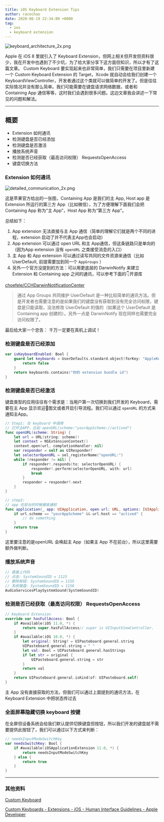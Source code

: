 ```yaml
---
title: iOS Keyboard Extension Tips
author: racechao
date: 2020-06-19 22:34:00 +0800
tag:
  - ios
  - keyboard extension
---
```


![keyboard_architecture_2x.png](https://user-gold-cdn.xitu.io/2020/6/18/172c78576a0f70ee?w=1240&h=942&f=png&s=43116)

Apple 在 iOS 8 里就引入了 Keyboard Extension，但网上相关但开发但资料很少，我在开发中也遇到了不少坑，为了给大家分享下这方面但知识，所以才有了这篇文章。
Custom Keyboard 要实现起来也非常简单，我们只需要在项目里新建一个 Custom Keyboard Extension 的 Target，Xcode 就自动会给我们创建一个 KeyboardViewController，开发者通过这个类就可以做简单的开发了。但是往往实际情况并没有那么简单。我们可能需要在键盘请求网络数据，或者和Containing App 通信等等，这时我们会遇到很多问题。这边文章我会讲述一下常见的问题和解法。

---

## 概要

- Extension 如何通讯
- 检测键盘是否已经添加
- 检测键盘是否激活
- 播放系统声音
- 检测是否已经获取（最高访问权限） RequestsOpenAccess
- 键盘切换方法

### Extension 如何通讯

![detailed_communication_2x.png](https://user-gold-cdn.xitu.io/2020/6/18/172c7857750786ab?w=1240&h=437&f=png&s=20772)


这是苹果官方给出的一张图，Containing App 是我们的主 App, Host app 是 Extension 所运行的第三方 App（比如微信），为了方便理解下面我们会把 Containing App 称为“主 App”，Host App 称为“第三方 App”。

总结如下：

1. App extension 无法直接与主 App 通信（简单的理解它们就是两个不同的进程，extension 启动了并不代表主App也会启动）
2. App extension 可以通过 open URL 和主 App通信，但这条链路只是单向的（因为App extension 没有 `openURL`  之类接受消息的入口）
3. 主 App 和 App extension 可以通过读写共同的文件资源来通信（比如 UserDefault, 前提需要加到同一个 `AppGroups` ）
4. 另外一个官方没提到的方法：可以用更底层的 DarwinNotify 来建立 Extension 和 Containing app 之间的通讯，可以参考下面的👇开源库

[choefele/CCHDarwinNotificationCenter](https://github.com/choefele/CCHDarwinNotificationCenter)

> 通过 App Groups 共同维护 UserDefault 是一种比较简单的通讯方法。但是开发者也需要注意的是如果我们的键盘没有获取到没有完全访问权限，键盘是只能读取，没法修改 UserDefault 的值的（如果这个 UserDefault 是 Containing app 创建的）。另外一点是 DarwinNotify 现在同样也需要完全访问权限了。

最后给大家一个忠告： 千万一定要在真机上调试！

### 检测键盘是否已经添加

```swift
var isKeyboardEnabled: Bool {
    guard let keyboards = UserDefaults.standard.object(forKey: "AppleKeyboards") as? [String] else {
        return false
    }
    return keyboards.contains("你的 extension bundle id")
}
```

 

### 检测键盘是否已经激活

键盘类型的应用往往有个需求是：当用户第一次切换到我们开发的 Keyboard，需要在主 App 显示欢迎👏图文或者开启引导流程。我们可以通过 `openURL` 的方式来通知主App。

```swift
// Step1: 在 keyboard 中调用
// 打开主APP，比如 openURL(scheme:"yourAppScheme://actived")
func openURL(scheme: String) {
	let url = URL(string: scheme)!
	let context = NSExtensionContext()
	context.open(url, completionHandler: nil)
	var responder = self as UIResponder?
	let selectorOpenURL = sel_registerName("openURL:")
	while (responder != nil) {
		if responder!.responds(to: selectorOpenURL) {
			responder!.perform(selectorOpenURL, with: url)
			break
		}
		responder = responder?.next
	}
}

// step2:
// app 在前台的时候接收通知
func application(_ app: UIApplication, open url: URL, options: [UIApplication.OpenURLOptionsKey : Any] = [:]) -> Bool {
	if url.scheme == "yourAppScheme" && url.host == "actived" {
		// do something
	}
	return true
}
```

这里要注意的是openURL 会唤起主 App（如果主 App 不在前台），所以这里需要额外做判断。

### 播放系统声音

```swift
// 直接上代码
// 点击: SystemSoundID = 1123
// 删除按钮: SystemSoundID = 1155
// 系统键盘: SystemSoundID = 1156
AudioServicesPlaySystemSound(SystemSoundID)
```

### 检测是否已经获取（最高访问权限） RequestsOpenAccess



```swift
// Keyboard Extension
override var hasFullAccess: Bool {
	if #available(iOS 11.0, *) {
		return super.hasFullAccess// super is UIInputViewController.
	}
	if #available(iOS 10.0, *) {
		let original: String? = UIPasteboard.general.string
		UIPasteboard.general.string = " "
		let val: Bool = UIPasteboard.general.hasStrings
		if let str = original {
			UIPasteboard.general.string = str
		}
		return val
	}
	return UIPasteboard.general.isKind(of: UIPasteboard.self)
}
```

主 App 没有直接获取的方法，但我们可以通过上面提到的通讯方法，在 Keyboard Extension 中把状态传过去

### 全面屏幕隐藏切换 keyboard 按键

在全屏但设备系统会给我们默认提供切换键盘但按钮，所以我们开发的键盘就不需要提供此按钮了，我们可以通过以下方式来判断：

```swift
// needsInputModeSwitchKey
var needsSwitchKey: Bool {
	if #available(iOSApplicationExtension 11.0, *) {
		return needsInputModeSwitchKey
	} else {
		return true
	}
}
```

---

### 其他资料

[Custom Keyboard](https://developer.apple.com/library/archive/documentation/General/Conceptual/ExtensibilityPG/CustomKeyboard.html#//apple_ref/doc/uid/TP40014214-CH16-SW4)

[Custom Keyboards - Extensions - iOS - Human Interface Guidelines - Apple Developer](https://developer.apple.com/design/human-interface-guidelines/ios/extensions/custom-keyboards/)